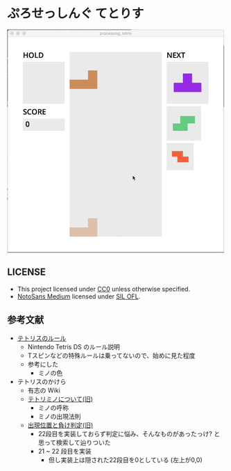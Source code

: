 ぷろせっしんぐ てとりす
===
<img src=./docs/play-b85cac5.gif width=500 />

LICENSE
---
- This project licensed under [CC0](./docs/CC0-1.0.txt) unless otherwise specified.
- [NotoSans Medium](./data/NotoSans-Medium-24.vlw) licensed under [SIL OFL](./docs/OFL-1.1.txt).

参考文献
---
- [テトリスのルール](https://www.nintendo.co.jp/ds/atrj/rule/index.html)
    + Nintendo Tetris DS のルール説明
    + Tスピンなどの特殊ルールは乗ってないので、始めに見た程度
    + 参考にした
      * ミノの色
- テトリスのかけら
  - 有志の Wiki
  - [テトリミノについて(旧)](https://w.atwiki.jp/tetriskakera/pages/17.html)
    + ミノの呼称
    + ミノの出現法則
  - [出現位置と負け判定(旧)](https://w.atwiki.jp/tetriskakera/pages/19.html)
    + 22段目を実装しておらず判定に悩み、そんなものがあったっけ? と思って検索して辿りついた
    + 21 ~ 22 段目を実装
      * 但し実装上は隠された22段目を0としている (左上が0,0)
